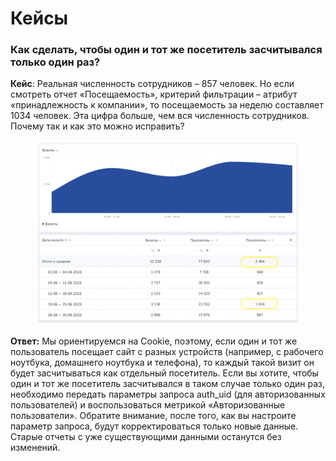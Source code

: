 # Кейсы

### Как сделать, чтобы один и тот же посетитель засчитывался только один раз?

**Кейс**: Реальная численность сотрудников – 857 человек. Но если смотреть отчет «Посещаемость», критерий фильтрации – атрибут «принадлежность к компании», то посещаемость за неделю составляет 1034 человек. Эта цифра больше, чем вся численность сотрудников. Почему так и как это можно исправить?

<figure><img src="../.gitbook/assets/кейс.png" alt=""><figcaption></figcaption></figure>

**Ответ:** Мы ориентируемся на Cookie, поэтому, если один и тот же пользователь посещает сайт с разных устройств (например, с рабочего ноутбука, домашнего ноутбука и телефона), то каждый такой визит он будет засчитываться как отдельный посетитель. Если вы хотите, чтобы один и тот же посетитель засчитывался в таком случае только один раз, необходимо передать параметры запроса auth\_uid (для авторизованных пользователей) и воспользоваться метрикой «Авторизованные пользователи». Обратите внимание, после того, как вы настроите параметр запроса, будут корректироваться только новые данные. Старые отчеты с уже существующими данными останутся без изменений.
